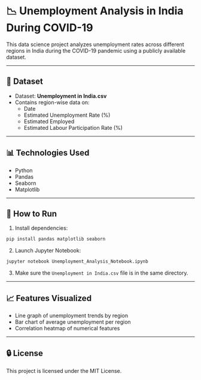 # 📉 Unemployment Analysis in India During COVID-19

This data science project analyzes unemployment rates across different regions in India during the COVID-19 pandemic using a publicly available dataset.

---

## 📁 Dataset

- Dataset: **Unemployment in India.csv**
- Contains region-wise data on:
  - Date
  - Estimated Unemployment Rate (%)
  - Estimated Employed
  - Estimated Labour Participation Rate (%)

---

## 📊 Technologies Used

- Python
- Pandas
- Seaborn
- Matplotlib

---

## 🚀 How to Run

1. Install dependencies:
```bash
pip install pandas matplotlib seaborn
```

2. Launch Jupyter Notebook:
```bash
jupyter notebook Unemployment_Analysis_Notebook.ipynb
```

3. Make sure the `Unemployment in India.csv` file is in the same directory.

---

## 📈 Features Visualized

- Line graph of unemployment trends by region
- Bar chart of average unemployment per region
- Correlation heatmap of numerical features

---

## 🔒 License

This project is licensed under the MIT License.